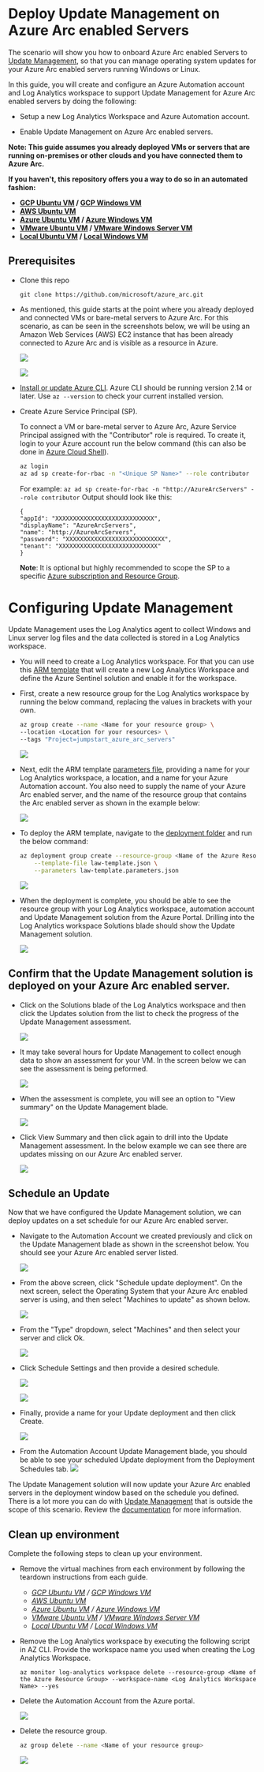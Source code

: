 # Deploy Update Management on Azure Arc enabled Servers

The scenario will show you how to onboard Azure Arc enabled Servers to [Update Management](https://docs.microsoft.com/en-us/azure/automation/update-management/overview), so that you can manage operating system updates for your Azure Arc enabled servers running Windows or Linux.

In this guide, you will create and configure an Azure Automation account and Log Analytics workspace to support Update Management for Azure Arc enabled servers by doing the following:

* Setup a new Log Analytics Workspace and Azure Automation account. 

* Enable Update Management on Azure Arc enabled servers. 

**Note: This guide assumes you already deployed VMs or servers that are running on-premises or other clouds and you have connected them to Azure Arc.**

**If you haven't, this repository offers you a way to do so in an automated fashion:**
- **[GCP Ubuntu VM](gcp_terraform_ubuntu.md) / [GCP Windows VM](gcp_terraform_windows.md)**
- **[AWS Ubuntu VM](aws_terraform_ubuntu.md)**
- **[Azure Ubuntu VM](azure_arm_template_linux.md) / [Azure Windows VM](azure_arm_template_win.md)**
- **[VMware Ubuntu VM](vmware_terraform_ubuntu.md) / [VMware Windows Server VM](vmware_terraform_winsrv.md)**
- **[Local Ubuntu VM](local_vagrant_ubuntu.md) / [Local Windows VM](local_vagrant_windows.md)**

## Prerequisites

* Clone this repo

    ```terminal
    git clone https://github.com/microsoft/azure_arc.git
    ```

* As mentioned, this guide starts at the point where you already deployed and connected VMs or bare-metal servers to Azure Arc. For this scenario, as can be seen in the screenshots below, we will be using an Amazon Web Services (AWS) EC2 instance that has been already connected to Azure Arc and is visible as a resource in Azure.

    ![](../img/updateManagement/01.png)

    ![](../img/updateManagement/02.png)

  
* [Install or update Azure CLI](https://docs.microsoft.com/en-us/cli/azure/install-azure-cli?view=azure-cli-latest). Azure CLI should be running version 2.14 or later. Use ```az --version``` to check your current installed version.

* Create Azure Service Principal (SP).   

    To connect a VM or bare-metal server to Azure Arc, Azure Service Principal assigned with the "Contributor" role is required. To create it, login to your Azure account run the below command (this can also be done in [Azure Cloud Shell](https://shell.azure.com/)).

    ```bash
    az login
    az ad sp create-for-rbac -n "<Unique SP Name>" --role contributor
    ```
    For example:
    ```az ad sp create-for-rbac -n "http://AzureArcServers" --role contributor```
    Output should look like this:
    ```
    {
    "appId": "XXXXXXXXXXXXXXXXXXXXXXXXXXXX",
    "displayName": "AzureArcServers",
    "name": "http://AzureArcServers",
    "password": "XXXXXXXXXXXXXXXXXXXXXXXXXXXX",
    "tenant": "XXXXXXXXXXXXXXXXXXXXXXXXXXXX"
    }
    ```
    
  **Note**: It is optional but highly recommended to scope the SP to a specific [Azure subscription and Resource Group](https://docs.microsoft.com/en-us/cli/azure/ad/sp?view=azure-cli-latest).

# Configuring Update Management

Update Management uses the Log Analytics agent to collect Windows and Linux server log files and the data collected is stored in a Log Analytics workspace. 

* You will need to create a Log Analytics workspace. For that you can use this [ARM template](../updateManagement/law-template.json) that will create a new Log Analytics Workspace and define the Azure Sentinel solution and enable it for the workspace. 

* First, create a new resource group for the Log Analytics workspace by running the below command, replacing the values in brackets with your own.

    ```bash
    az group create --name <Name for your resource group> \
    --location <Location for your resources> \
    --tags "Project=jumpstart_azure_arc_servers"
    ```
    ![](../img/updateManagement/03.png)

* Next, edit the ARM template [parameters file](../updateManagement/law-template.parameters.json), providing a name for your Log Analytics workspace, a location, and a name for your Azure Automation account. You also need to supply the name of your Azure Arc enabled server, and the name of the resource group that contains the Arc enabled server as shown in the example below:

    ![](../img/updateManagement/04.png)

* To deploy the ARM template, navigate to the [deployment folder](../updateManagement/) and run the below command:

    ```bash
    az deployment group create --resource-group <Name of the Azure Resource Group you created> \
        --template-file law-template.json \
        --parameters law-template.parameters.json
    ```

   ![](../img/updateManagement/05.png)

* When the deployment is complete, you should be able to see the resource group with your Log Analytics workspace, automation account and Update Management solution from the Azure Portal. Drilling into the Log Analytics workspace Solutions blade should show the Update Management solution.

    ![](../img/updateManagement/06.png)

## Confirm that the Update Management solution is deployed on your Azure Arc enabled server.

* Click on the Solutions blade of the Log Analytics workspace and then click the Updates solution from the list to check the progress of the Update Management assessment.

    ![](../img/updateManagement/13.png)

* It may take several hours for Update Management to collect enough data to show an assessment for your VM. In the screen below we can see the assessment is being peformed.

    ![](../img/updateManagement/14.png)

* When the assessment is complete, you will see an option to "View summary" on the Update Management blade.

    ![](../img/updateManagement/15.png)

* Click View Summary and then click again to drill into the Update Management assessment. In the below example we can see there are updates missing on our Azure Arc enabled server.

    ![](../img/updateManagement/16.png)

## Schedule an Update

Now that we have configured the Update Management solution, we can deploy updates on a set schedule for our Azure Arc enabled server.

* Navigate to the Automation Account we created previously and click on the Update Management blade as shown in the screenshot below. You should see your Azure Arc enabled server listed.

    ![](../img/updateManagement/18.png)

* From the above screen, click "Schedule update deployment". On the next screen, select the Operating System that your Azure Arc enabled server is using, and then select "Machines to update" as shown below.

    ![](../img/updateManagement/19.png)

* From the "Type" dropdown, select "Machines" and then select your server and click Ok.

    ![](../img/updateManagement/20.png)

* Click Schedule Settings and then provide a desired schedule.

    ![](../img/updateManagement/21.png)

    ![](../img/updateManagement/22.png)

* Finally, provide a name for your Update deployment and then click Create.

    ![](../img/updateManagement/23.png)

* From the Automation Account Update Management blade, you should be able to see your scheduled Update deployment from the Deployment Schedules tab. 
    ![](../img/updateManagement/24.png)

The Update Management solution will now update your Azure Arc enabled servers in the deployment window based on the schedule you defined. There is a lot more you can do with [Update Management](https://docs.microsoft.com/en-us/azure/automation/update-management/overview) that is outside the scope of this scenario. Review the [documentation](https://docs.microsoft.com/en-us/azure/automation/update-management/overview) for more information. 

## Clean up environment

Complete the following steps to clean up your environment.

* Remove the virtual machines from each environment by following the teardown instructions from each guide.

    - *[GCP Ubuntu VM](gcp_terraform_ubuntu.md) / [GCP Windows VM](gcp_terraform_windows.md)*
    - *[AWS Ubuntu VM](aws_terraform_ubuntu.md)*
    - *[Azure Ubuntu VM](azure_arm_template_linux.md) / [Azure Windows VM](azure_arm_template_win.md)*
    - *[VMware Ubuntu VM](vmware_terraform_ubuntu.md) / [VMware Windows Server VM](vmware_terraform_winsrv.md)*
    - *[Local Ubuntu VM](local_vagrant_ubuntu.md) / [Local Windows VM](local_vagrant_windows.md)*

* Remove the Log Analytics workspace by executing the following script in AZ CLI. Provide the workspace name you used when creating the Log Analytics Workspace.

    ```terminal
    az monitor log-analytics workspace delete --resource-group <Name of the Azure Resource Group> --workspace-name <Log Analytics Workspace Name> --yes
    ```

* Delete the Automation Account from the Azure portal.

    ![](../img/updateManagement/25.png)

* Delete the resource group.

    ```bash
    az group delete --name <Name of your resource group>
    ```

    ![](../img/updateManagement/26.png)
